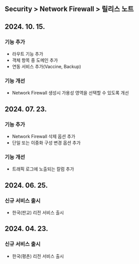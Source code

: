 ## Security > Network Firewall > 릴리스 노트

## 2024. 10. 15.

### 기능 추가

* 라우트 기능 추가
* 객체 항목 중 도메인 추가
* 연동 서비스 추가(Vaccine, Backup)

### 기능 개선

* Network Firewall 생성시 가용성 영역을 선택할 수 있도록 개선

## 2024. 07. 23.

### 기능 추가

* Network Firewall 삭제 옵션 추가
* 단일 또는 이중화 구성 변경 옵션 추가

### 기능 개선

* 트래픽 로그에 노출되는 칼럼 추가

## 2024. 06. 25.

### 신규 서비스 출시

* 한국(판교) 리전 서비스 출시

## 2024. 04. 23.

### 신규 서비스 출시

* 한국(평촌) 리전 서비스 출시